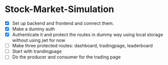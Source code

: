 # Stock-Market-Simulation
- [X] Set up backend and frontend and connect them.
- [X] Make a dummy auth
- [X] Authenticate it and protect the routes in dummy way using local storage without using jwt for now
- [ ] Make three protected routes: dashboard, tradingpage, leaderboard
- [ ] Start with trandingpage
- [ ] Do the producer and consumer for the trading page